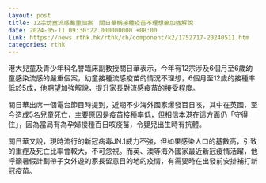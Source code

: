 ```yaml
---
layout: post
title: 12宗幼童流感嚴重個案　關日華稱接種疫苗不理想籲加強解說
date: 2024-05-11 09:30:22.000000000 +08:00
link: https://news.rthk.hk/rthk/ch/component/k2/1752717-20240511.htm
categories: rthk
---
```


港大兒童及青少年科名譽臨床副教授關日華表示，今年有12宗涉及6個月至6歲幼童感染流感的嚴重個案，幼童接種流感疫苗的情況不理想，6個月至12歲的接種率低於5成，他期望加強解說，提升家長對流感疫苗的接受程度。

關日華出席一個電台節目時提到，近期不少海外國家爆發百日咳，其中在英國，至今造成5名兒童死亡，主要原因是疫苗接種率低，但相信本港在這方面仍「守得住」，因為當局有為孕婦接種百日咳疫苗，令嬰兒出生時有抗體。

關日華又說，現時流行的新冠病毒JN.1威力不強，但如果感染人口的基數高，引致的重症及死亡比率會較大，不可忽視。而英、澳等海外國家最近新冠疫情活躍，他呼籲暑假計劃帶子女外遊的家長留意目的地的疫情，有需要時在出發前安排補打新冠疫苗。
